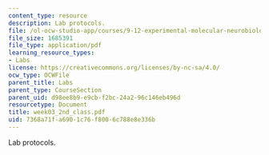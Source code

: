 ```yaml
---
content_type: resource
description: Lab protocols.
file: /ol-ocw-studio-app/courses/9-12-experimental-molecular-neurobiology-fall-2006/7368a71fa6901c76f8006c788e8e336b_week03_2nd_class.pdf
file_size: 1685391
file_type: application/pdf
learning_resource_types:
- Labs
license: https://creativecommons.org/licenses/by-nc-sa/4.0/
ocw_type: OCWFile
parent_title: Labs
parent_type: CourseSection
parent_uid: d98ee8b9-e9cb-f2bc-24a2-96c146eb496d
resourcetype: Document
title: week03_2nd_class.pdf
uid: 7368a71f-a690-1c76-f800-6c788e8e336b
---
```

Lab protocols.